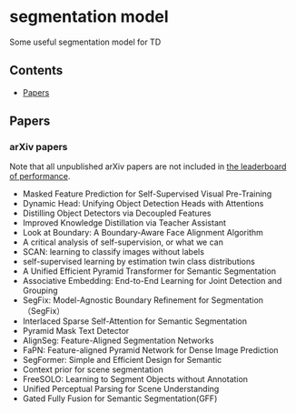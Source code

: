 # segmentation model

Some useful segmentation model  for TD


## Contents

* [Papers](#papers)


## Papers


### arXiv papers
Note that all unpublished arXiv papers are not included in [the leaderboard of performance](#performance).
- Masked Feature Prediction for Self-Supervised Visual Pre-Training
- Dynamic Head: Unifying Object Detection Heads with Attentions
- Distilling Object Detectors via Decoupled Features
- Improved Knowledge Distillation via Teacher Assistant
- Look at Boundary: A Boundary-Aware Face Alignment Algorithm
- A critical analysis of self-supervision, or what we can
- SCAN: learning to classify images without labels
- self-supervised learning by estimation twin class distributions
- A Unified Efficient Pyramid Transformer for Semantic Segmentation
- Associative Embedding: End-to-End Learning for Joint Detection and Grouping
- SegFix: Model-Agnostic Boundary Refinement for Segmentation（SegFix）
- Interlaced Sparse Self-Attention for Semantic Segmentation
- Pyramid Mask Text Detector
- AlignSeg: Feature-Aligned Segmentation Networks
- FaPN: Feature-aligned Pyramid Network for Dense Image Prediction
- SegFormer: Simple and Efficient Design for Semantic
- Context prior for scene segmentation
- FreeSOLO: Learning to Segment Objects without Annotation
- Unified Perceptual Parsing for Scene Understanding
- Gated Fully Fusion for Semantic Segmentation(GFF)


